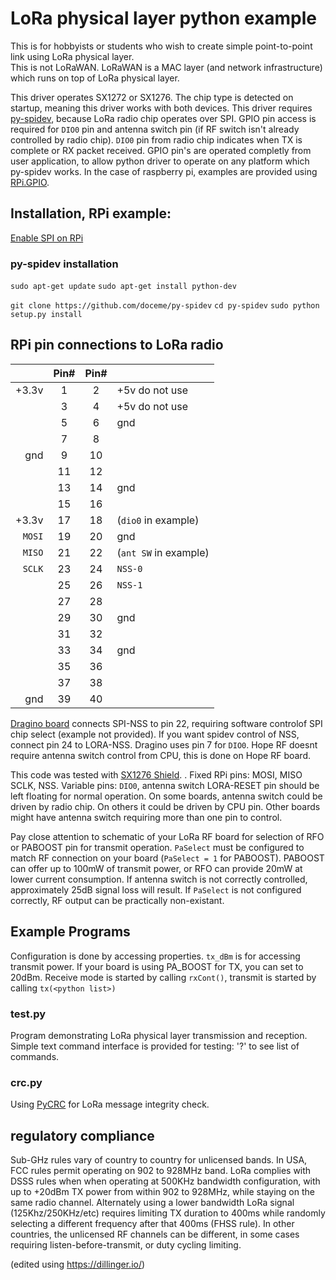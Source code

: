 
    
# LoRa physical layer python example
This is for hobbyists or students who wish to create simple point-to-point link using LoRa physical layer.  
This is not LoRaWAN.
LoRaWAN is a MAC layer (and network infrastructure) which runs on top of LoRa physical layer.

This driver operates SX1272 or SX1276.  The chip type is detected on startup, meaning this driver works with both devices.
This driver requires [py-spidev](https://github.com/doceme/py-spidev), because LoRa radio chip operates over SPI.
GPIO pin access is required for `DIO0` pin and antenna switch pin (if RF switch isn't already controlled by radio chip).  `DIO0` pin from radio chip indicates when TX is complete or RX packet received.  GPIO pin's are operated completly from user application, to allow python driver to operate on any platform which py-spidev works.  In the case of raspberry pi, examples are provided using [RPi.GPIO](https://sourceforge.net/p/raspberry-gpio-python/wiki/BasicUsage/).
## Installation, RPi example:
[Enable SPI on RPi](https://www.raspberrypi-spy.co.uk/2014/08/enabling-the-spi-interface-on-the-raspberry-pi/)
### py-spidev installation
`sudo apt-get update`
`sudo apt-get install python-dev`

`git clone https://github.com/doceme/py-spidev`
`cd py-spidev`
`sudo python setup.py install`
## RPi pin connections to LoRa radio
|     | Pin#   | Pin#  | |
|----:|:------:|:-----:|:---- |
| +3.3v | 1 | 2 | +5v do not use|
|  | 3 | 4 | +5v do not use  |
|  | 5 | 6 | gnd
|  | 7 | 8 |
| gnd |9|10|
| |11|12|
| |13|14| gnd
| |15|16|
| +3.3v |17|18| (`dio0` in example)
| `MOSI` |19|20| gnd
| `MISO` |21|22| (`ant SW` in example)
| `SCLK` |23|24| `NSS-0` |
| |25|26| `NSS-1` |
| |27|28| |
| |29|30| gnd |
| |31|32| |
| |33|34| gnd|
| |35|36| |
| |37|38| |
| gnd |39|40| |
[Dragino board](http://wiki.dragino.com/index.php?title=Lora/GPS_HAT) connects SPI-NSS to pin 22, requiring software controlof SPI chip select (example not provided). If you want spidev control of NSS, connect pin 24 to LORA-NSS. Dragino uses pin 7 for `DIO0`.  Hope RF doesnt require antenna switch control from CPU, this is done on Hope RF board.

This code was tested with [SX1276 Shield](https://os.mbed.com/components/SX1276MB1xAS/).
.
Fixed RPi pins: MOSI, MISO SCLK, NSS.
Variable pins: `DIO0`, antenna switch
LORA-RESET pin should be left floating for normal operation.
On some boards, antenna switch could be driven by radio chip.  On others it could be driven by CPU pin.  Other boards might have antenna switch requiring more than one pin to control.

Pay close attention to schematic of your LoRa RF board for selection of RFO or PABOOST pin for transmit operation. `PaSelect` must be configured to match RF connection on your board (`PaSelect = 1` for PABOOST).  PABOOST can offer up to 100mW of transmit power, or RFO can provide 20mW at lower current consumption.
If antenna switch is not correctly controlled, approximately 25dB signal loss will result.  If `PaSelect` is not configured correctly, RF output can be practically non-existant.
## Example Programs
Configuration is done by accessing properties. `tx_dBm` is for accessing transmit power.  If your board is using PA_BOOST for TX, you can set to 20dBm. Receive mode is started by calling `rxCont()`, transmit is started by calling `tx(<python list>)`
### test.py
Program demonstrating LoRa physical layer transmission and reception.  Simple text command interface is provided for testing: '?' to see list of commands.
### crc.py
Using [PyCRC](https://pypi.python.org/pypi/PyCRC) for LoRa message integrity check.
## regulatory compliance
Sub-GHz rules vary of country to country for unlicensed bands.  In USA, FCC rules permit operating on 902 to 928MHz band.  LoRa complies with DSSS rules when when operating at 500KHz bandwidth configuration, with up to +20dBm TX power from within 902 to 928MHz, while staying on the same radio channel.  Alternately using a lower bandwidth LoRa signal (125Khz/250KHz/etc) requires limiting TX duration to 400ms while randomly selecting a different frequency after that 400ms (FHSS rule).
In other countries, the unlicensed RF channels can be different, in some cases requiring listen-before-transmit, or duty cycling limiting.

(edited using https://dillinger.io/)
